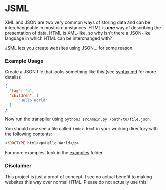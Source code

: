 # JSML

XML and JSON are two very common ways of storing data and can be interchangeable in most circumstances.
HTML is ***one*** way of describing the presentation of data.
HTML is XML-like, so why isn't there a JSON-like language in which HTML can be interchanged with?

JSML lets you create websites using JSON... for some reason.

### Example Usage
Create a JSON file that looks something like this (see [syntax.md](docs/syntax.md) for more details):
```json
{
  "tag": "p",
  "children": [
      "Hello World"
  ]
}
```

Now run the transpiler using `python3 src/main.py /path/to/file.json`.

You should now see a file called `index.html` in your working directory with the following contents:
```html
<!DOCTYPE html><p>Hello World</p>
```

For more examples, look in the [examples](examples) folder.

### Disclaimer
This project is just a proof of concept. I see no actual benefit to making websites this way over normal HTML. Please do
not actually use this!